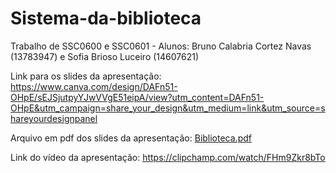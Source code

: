 # Sistema-da-biblioteca
Trabalho de SSC0600 e SSC0601 - Alunos: Bruno Calabria Cortez Navas (13783947) e Sofia Brioso Luceiro (14607621)

Link para os slides da apresentação: https://www.canva.com/design/DAFn51-OHpE/sEJSjutpyYJwVVgE51eipA/view?utm_content=DAFn51-OHpE&utm_campaign=share_your_design&utm_medium=link&utm_source=shareyourdesignpanel

Arquivo em pdf dos slides da apresentação: [Biblioteca.pdf](https://github.com/bruno-navas/Sistema-da-biblioteca/files/12032610/Biblioteca.pdf)

Link do vídeo da apresentação: https://clipchamp.com/watch/FHm9Zkr8bTo

